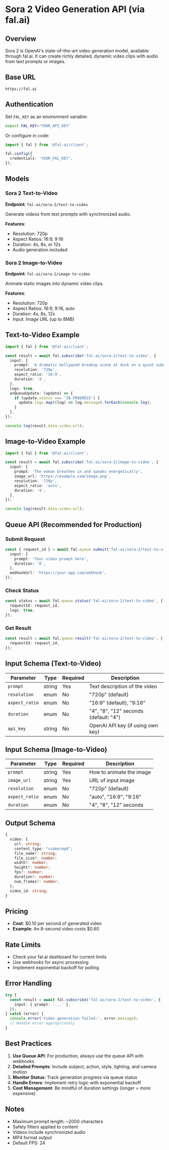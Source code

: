 # Sora 2 Video Generation API (via fal.ai)

## Overview

Sora 2 is OpenAI's state-of-the-art video generation model, available through fal.ai. It can create richly detailed, dynamic video clips with audio from text prompts or images.

## Base URL

```
https://fal.ai
```

## Authentication

Set `FAL_KEY` as an environment variable:

```bash
export FAL_KEY="YOUR_API_KEY"
```

Or configure in code:

```typescript
import { fal } from '@fal-ai/client';

fal.config({
  credentials: 'YOUR_FAL_KEY',
});
```

## Models

### Sora 2 Text-to-Video

**Endpoint**: `fal-ai/sora-2/text-to-video`

Generate videos from text prompts with synchronized audio.

**Features**:

- Resolution: 720p
- Aspect Ratios: 16:9, 9:16
- Duration: 4s, 8s, or 12s
- Audio generation included

### Sora 2 Image-to-Video

**Endpoint**: `fal-ai/sora-2/image-to-video`

Animate static images into dynamic video clips.

**Features**:

- Resolution: 720p
- Aspect Ratios: 16:9, 9:16, auto
- Duration: 4s, 8s, 12s
- Input: Image URL (up to 8MB)

## Text-to-Video Example

```typescript
import { fal } from '@fal-ai/client';

const result = await fal.subscribe('fal-ai/sora-2/text-to-video', {
  input: {
    prompt: 'A dramatic Hollywood breakup scene at dusk on a quiet suburban street.',
    resolution: '720p',
    aspect_ratio: '16:9',
    duration: '4',
  },
  logs: true,
  onQueueUpdate: (update) => {
    if (update.status === 'IN_PROGRESS') {
      update.logs.map((log) => log.message).forEach(console.log);
    }
  },
});

console.log(result.data.video.url);
```

## Image-to-Video Example

```typescript
import { fal } from '@fal-ai/client';

const result = await fal.subscribe('fal-ai/sora-2/image-to-video', {
  input: {
    prompt: 'The woman breathes in and speaks energetically',
    image_url: 'https://example.com/image.png',
    resolution: '720p',
    aspect_ratio: 'auto',
    duration: '4',
  },
});

console.log(result.data.video.url);
```

## Queue API (Recommended for Production)

### Submit Request

```typescript
const { request_id } = await fal.queue.submit('fal-ai/sora-2/text-to-video', {
  input: {
    prompt: 'Your video prompt here',
    duration: '8',
  },
  webhookUrl: 'https://your-app.com/webhook',
});
```

### Check Status

```typescript
const status = await fal.queue.status('fal-ai/sora-2/text-to-video', {
  requestId: request_id,
  logs: true,
});
```

### Get Result

```typescript
const result = await fal.queue.result('fal-ai/sora-2/text-to-video', {
  requestId: request_id,
});
```

## Input Schema (Text-to-Video)

| Parameter      | Type   | Required | Description                           |
| -------------- | ------ | -------- | ------------------------------------- |
| `prompt`       | string | Yes      | Text description of the video         |
| `resolution`   | enum   | No       | "720p" (default)                      |
| `aspect_ratio` | enum   | No       | "16:9" (default), "9:16"              |
| `duration`     | enum   | No       | "4", "8", "12" seconds (default: "4") |
| `api_key`      | string | No       | OpenAI API key (if using own key)     |

## Input Schema (Image-to-Video)

| Parameter      | Type   | Required | Description              |
| -------------- | ------ | -------- | ------------------------ |
| `prompt`       | string | Yes      | How to animate the image |
| `image_url`    | string | Yes      | URL of input image       |
| `resolution`   | enum   | No       | "720p" (default)         |
| `aspect_ratio` | enum   | No       | "auto", "16:9", "9:16"   |
| `duration`     | enum   | No       | "4", "8", "12" seconds   |

## Output Schema

```typescript
{
  video: {
    url: string;
    content_type: "video/mp4";
    file_name?: string;
    file_size?: number;
    width?: number;
    height?: number;
    fps?: number;
    duration?: number;
    num_frames?: number;
  };
  video_id: string;
}
```

## Pricing

- **Cost**: $0.10 per second of generated video
- **Example**: An 8-second video costs $0.80

## Rate Limits

- Check your fal.ai dashboard for current limits
- Use webhooks for async processing
- Implement exponential backoff for polling

## Error Handling

```typescript
try {
  const result = await fal.subscribe('fal-ai/sora-2/text-to-video', {
    input: { prompt: '...' },
  });
} catch (error) {
  console.error('Video generation failed:', error.message);
  // Handle error appropriately
}
```

## Best Practices

1. **Use Queue API**: For production, always use the queue API with webhooks
2. **Detailed Prompts**: Include subject, action, style, lighting, and camera motion
3. **Monitor Status**: Track generation progress via queue status
4. **Handle Errors**: Implement retry logic with exponential backoff
5. **Cost Management**: Be mindful of duration settings (longer = more expensive)

## Notes

- Maximum prompt length: ~2000 characters
- Safety filters applied to content
- Videos include synchronized audio
- MP4 format output
- Default FPS: 24
